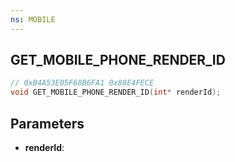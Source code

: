 ```yaml
---
ns: MOBILE
---
```

## GET_MOBILE_PHONE_RENDER_ID

```c
// 0xB4A53E05F68B6FA1 0x88E4FECE
void GET_MOBILE_PHONE_RENDER_ID(int* renderId);
```


## Parameters
* **renderId**: 

